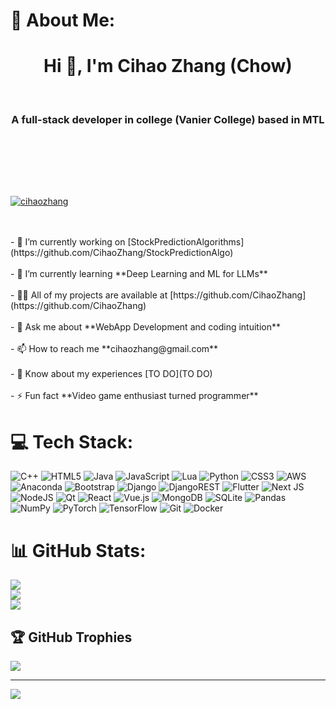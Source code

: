 # 💫 About Me:
<h1 align="center">Hi 👋, I'm Cihao Zhang (Chow)</h1><br><h3 align="center">A full-stack developer in college (Vanier College) based in MTL</h3><br><br><p align="left"> </p><br><br><p align="left"> <a href="https://github.com/ryo-ma/github-profile-trophy"><img src="https://github-profile-trophy.vercel.app/?username=cihaozhang" alt="cihaozhang" /></a> </p><br><br>- 🔭 I’m currently working on [StockPredictionAlgorithms](https://github.com/CihaoZhang/StockPredictionAlgo)<br><br>- 🌱 I’m currently learning **Deep Learning and ML for LLMs**<br><br>- 👨‍💻 All of my projects are available at [https://github.com/CihaoZhang](https://github.com/CihaoZhang)<br><br>- 💬 Ask me about **WebApp Development and coding intuition**<br><br>- 📫 How to reach me **cihaozhang@gmail.com**<br><br>- 📄 Know about my experiences [TO DO](TO DO)<br><br>- ⚡ Fun fact **Video game enthusiast turned programmer**


# 💻 Tech Stack:
![C++](https://img.shields.io/badge/c++-%2300599C.svg?style=for-the-badge&logo=c%2B%2B&logoColor=white) ![HTML5](https://img.shields.io/badge/html5-%23E34F26.svg?style=for-the-badge&logo=html5&logoColor=white) ![Java](https://img.shields.io/badge/java-%23ED8B00.svg?style=for-the-badge&logo=openjdk&logoColor=white) ![JavaScript](https://img.shields.io/badge/javascript-%23323330.svg?style=for-the-badge&logo=javascript&logoColor=%23F7DF1E) ![Lua](https://img.shields.io/badge/lua-%232C2D72.svg?style=for-the-badge&logo=lua&logoColor=white) ![Python](https://img.shields.io/badge/python-3670A0?style=for-the-badge&logo=python&logoColor=ffdd54) ![CSS3](https://img.shields.io/badge/css3-%231572B6.svg?style=for-the-badge&logo=css3&logoColor=white) ![AWS](https://img.shields.io/badge/AWS-%23FF9900.svg?style=for-the-badge&logo=amazon-aws&logoColor=white) ![Anaconda](https://img.shields.io/badge/Anaconda-%2344A833.svg?style=for-the-badge&logo=anaconda&logoColor=white) ![Bootstrap](https://img.shields.io/badge/bootstrap-%238511FA.svg?style=for-the-badge&logo=bootstrap&logoColor=white) ![Django](https://img.shields.io/badge/django-%23092E20.svg?style=for-the-badge&logo=django&logoColor=white) ![DjangoREST](https://img.shields.io/badge/DJANGO-REST-ff1709?style=for-the-badge&logo=django&logoColor=white&color=ff1709&labelColor=gray) ![Flutter](https://img.shields.io/badge/Flutter-%2302569B.svg?style=for-the-badge&logo=Flutter&logoColor=white) ![Next JS](https://img.shields.io/badge/Next-black?style=for-the-badge&logo=next.js&logoColor=white) ![NodeJS](https://img.shields.io/badge/node.js-6DA55F?style=for-the-badge&logo=node.js&logoColor=white) ![Qt](https://img.shields.io/badge/Qt-%23217346.svg?style=for-the-badge&logo=Qt&logoColor=white) ![React](https://img.shields.io/badge/react-%2320232a.svg?style=for-the-badge&logo=react&logoColor=%2361DAFB) ![Vue.js](https://img.shields.io/badge/vue.js-%2335495e.svg?style=for-the-badge&logo=vuedotjs&logoColor=%234FC08D) ![MongoDB](https://img.shields.io/badge/MongoDB-%234ea94b.svg?style=for-the-badge&logo=mongodb&logoColor=white) ![SQLite](https://img.shields.io/badge/sqlite-%2307405e.svg?style=for-the-badge&logo=sqlite&logoColor=white) ![Pandas](https://img.shields.io/badge/pandas-%23150458.svg?style=for-the-badge&logo=pandas&logoColor=white) ![NumPy](https://img.shields.io/badge/numpy-%23013243.svg?style=for-the-badge&logo=numpy&logoColor=white) ![PyTorch](https://img.shields.io/badge/PyTorch-%23EE4C2C.svg?style=for-the-badge&logo=PyTorch&logoColor=white) ![TensorFlow](https://img.shields.io/badge/TensorFlow-%23FF6F00.svg?style=for-the-badge&logo=TensorFlow&logoColor=white) ![Git](https://img.shields.io/badge/git-%23F05033.svg?style=for-the-badge&logo=git&logoColor=white) ![Docker](https://img.shields.io/badge/docker-%230db7ed.svg?style=for-the-badge&logo=docker&logoColor=white)
# 📊 GitHub Stats:
![](https://github-readme-stats.vercel.app/api?username=CihaoZhang&theme=dracula&hide_border=false&include_all_commits=true&count_private=true)<br/>
![](https://github-readme-streak-stats.herokuapp.com/?user=CihaoZhang&theme=dracula&hide_border=false)<br/>
![](https://github-readme-stats.vercel.app/api/top-langs/?username=CihaoZhang&theme=dracula&hide_border=false&include_all_commits=true&count_private=true&layout=compact)

## 🏆 GitHub Trophies
![](https://github-profile-trophy.vercel.app/?username=CihaoZhang&theme=radical&no-frame=false&no-bg=false&margin-w=4)

---
[![](https://visitcount.itsvg.in/api?id=CihaoZhang&icon=7&color=10)](https://visitcount.itsvg.in)

<!-- Proudly created with GPRM ( https://gprm.itsvg.in ) -->
